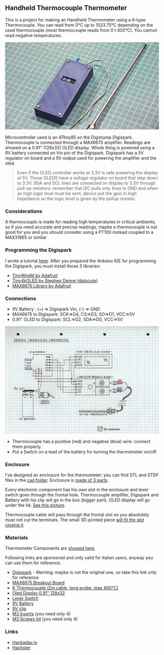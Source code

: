 ## Handheld Thermocouple Thermometer

This is a project for making an Handheld Thermometer using a K-type Thermocouple. You can read from 0°C up to 1023.75°C depending on the used thermocouple (most thermocouple reads from 0 t 400°C). You cannot read negative temperatures.

![Thermometer](./media/thermometer.jpg)

Microcontroller used is an ATtiny85 on the Digistump Digispark. Thermocouple is connected through a MAX6675 amplifier. Readings are showed on a 0.91" (128x32) OLED display. Whole thing is powered using a 9V battery connected on Vin pin of the Digispark. Digispark has a 5V regulator on board and a 5V output used for powering the amplifier and the oled. 

>Even if the OLED controller works at 3.3V is safe powering the display at 5V. Those OLEDS have a voltage regulator on board that step down to 3.3V. SDA and SCL lines are connected on display to 3.3V through pull-up resistors: remember that I2C pulls only lines to GND and when an high logic level must be sent, device put the gpio in high impedance so the logic level is given by the pullup resistor.

### Considerations

A thermocouple is made for reading high temperatures in critical ambients, so if you need accurate and precise readings, maybe a thermocouple is not good for you and you should consider using a PT100 instead coupled to a MAX31865 or similar

### Programming the Digispark

I wrote a tutorial [here](https://www.settorezero.com/wordpress/dispositivi-usb-sulla-punta-di-un-dito-il-digispark/). After you prepared the Arduino IDE for programming the Digispark, you must install those 3 libraries:

- [TinyWireM by Adafruit](https://github.com/adafruit/TinyWireM)
- [Tiny4kOLED by Stephen Denne (datacute)](https://github.com/datacute/Tiny4kOLED)
- [MAX6675 Library by Adafruit](https://github.com/adafruit/MAX6675-library)

### Connections

- 9V Battery : (+) => Digispark Vin, (-) => GND
- MAX6675 to Digispark: SCK=>D4, CS=>D3, SO=>D1, VCC=>5V
- 0.91" OLED to Digispark: SCL=>D2, SDA=>D0, VCC=>5V

![hand-drawn schematic](./docs/schematic.jpg)

- Thermocouple has a positive (red) and negative (blue) wire: connect them properly.
- Put a Switch on a lead of the battery for turning the thermometer on/off.

### Enclosure

I've designed an enclosure for the thermometer: you can find STL and STEP files in the [cad folder](./cad).
Enclosure is [made of 3 parts](./media/enclosure_1.jpg).

Every electronic component has his own slot in the enclosure and lever switch goes through the frontal hole. Thermocouple amplifier, Digispark and Battery with his clip will go in the box (bigger part). OLED display will go under the lid. [See this picture](./media/enclosure_2.jpg).

Thermocouple cable will pass through the frontal slot so you absolutely must not cut the terminals. The small 3D-printed piece [will fit the slot closing it](./media/enclosure_3.jpg).

### Materials
Thermometer Components are [showed here](./media/parts.jpg).

Following links are sponsored and only valid for Italian users, anyway you can use them for reference.

- [Digispark](https://amzn.to/3jfEXZZ) - Warning: maybe is not the original one, so take this link only for reference
- [MAX6675 Breakout Board](https://amzn.to/3iQSKG3)
- [K Thermocouple (2m cable, long probe, max 400°C)](https://amzn.to/2YKbEHv)
- [Oled Display 0.91" 128x32](https://amzn.to/3BI8nak)
- [Lever Switch](https://amzn.to/30f1Q8V)
- [9V Battery](https://amzn.to/3FQUnxt)
- [9V clip](https://amzn.to/3oSUQsM)
- [M3 Inserts](https://amzn.to/3iU5vQ2) (you need only 4)
- [M3 Screws kit](https://amzn.to/2YIq7nI) (you need only 4)

### Links
- [Hackaday.io](https://hackaday.io/project/182165-handheld-thermocouple-thermometer)
- [Hackster](https://www.hackster.io/CyB3rn0id/handheld-thermocouple-thermometer-121893)
